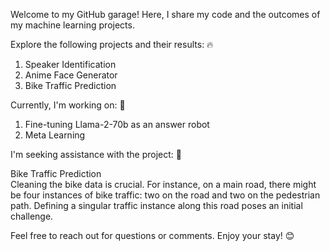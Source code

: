Welcome to my GitHub garage! Here, I share my code and the outcomes of my machine learning projects.

Explore the following projects and their results: 🔥  
1. Speaker Identification  
2. Anime Face Generator  
3. Bike Traffic Prediction

Currently, I'm working on: 🔨  
1. Fine-tuning Llama-2-70b as an answer robot  
2. Meta Learning

I'm seeking assistance with the project: 🧪

Bike Traffic Prediction  
Cleaning the bike data is crucial. For instance, on a main road, there might be four instances of bike traffic: two on the road and two on the pedestrian path. Defining a singular traffic instance along this road poses an initial challenge.

Feel free to reach out for questions or comments. Enjoy your stay! 😊

<!--
**Wen-ChuangChou/Wen-ChuangChou** is a ✨ _special_ ✨ repository because its `README.md` (this file) appears on your GitHub profile.

Here are some ideas to get you started:

- 🔭 I’m currently working on ...
- 🌱 I’m currently learning ...
- 👯 I’m looking to collaborate on ...
- 🤔 I’m looking for help with ...
- 💬 Ask me about ...
- 📫 How to reach me: ...
- 😄 Pronouns: ...
- ⚡ Fun fact: ...
-->
